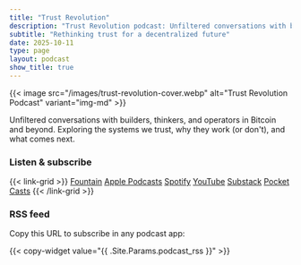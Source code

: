 ```yaml
---
title: "Trust Revolution"
description: "Trust Revolution podcast: Unfiltered conversations with builders, thinkers, and operators in Bitcoin. Exploring trust, decentralization, and what comes next."
subtitle: "Rethinking trust for a decentralized future"
date: 2025-10-11
type: page
layout: podcast
show_title: true
---
```


{{< image src="/images/trust-revolution-cover.webp" alt="Trust Revolution Podcast" variant="img-md" >}}

Unfiltered conversations with builders, thinkers, and operators in Bitcoin and beyond. Exploring the systems we trust, why they work (or don't), and what comes next.

### Listen & subscribe

{{< link-grid >}}
[Fountain](https://fountain.fm/show/Mk0fJte5vrfiDQ5RyCZd)
[Apple Podcasts](https://podcasts.apple.com/us/podcast/trust-revolution/id1801093421)
[Spotify](https://open.spotify.com/show/28nrs8ROe8mhjtyA7kftYZ)
[YouTube](https://www.youtube.com/@trustrev)
[Substack](https://trustrevolution.substack.com)
[Pocket Casts](https://pocketcasts.com/podcast/trust-revolution/b34ae280-e76a-013d-1b17-0acc26574db2)
{{< /link-grid >}}

### RSS feed

Copy this URL to subscribe in any podcast app:

{{< copy-widget value="{{ .Site.Params.podcast_rss }}" >}}
